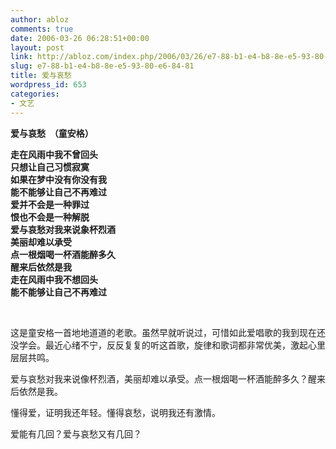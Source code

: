 ```yaml
---
author: abloz
comments: true
date: 2006-03-26 06:28:51+00:00
layout: post
link: http://abloz.com/index.php/2006/03/26/e7-88-b1-e4-b8-8e-e5-93-80-e6-84-81/
slug: e7-88-b1-e4-b8-8e-e5-93-80-e6-84-81
title: 爱与哀愁
wordpress_id: 653
categories:
- 文艺
---
```


**爱与哀愁  （童安格）**




**走在风雨中我不曾回头  
只想让自己习惯寂寞  
如果在梦中没有你没有我  
能不能够让自己不再难过  
爱并不会是一种罪过  
恨也不会是一种解脱  
爱与哀愁对我来说象杯烈酒  
美丽却难以承受  
点一根烟喝一杯酒能醉多久  
醒来后依然是我  
走在风雨中我不想回头  
能不能够让自己不再难过**




 




这是童安格一首地地道道的老歌。虽然早就听说过，可惜如此爱唱歌的我到现在还没学会。最近心绪不宁，反反复复的听这首歌，旋律和歌词都非常优美，激起心里层层共鸣。




爱与哀愁对我来说像杯烈酒，美丽却难以承受。点一根烟喝一杯酒能醉多久？醒来后依然是我。




懂得爱，证明我还年轻。懂得哀愁，说明我还有激情。




爱能有几回？爱与哀愁又有几回？
